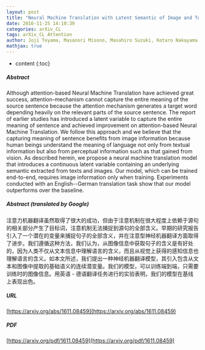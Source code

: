 ```yaml
---
layout: post
title: "Neural Machine Translation with Latent Semantic of Image and Text"
date: 2016-11-25 14:10:39
categories: arXiv_CL
tags: arXiv_CL Attention
author: Joji Toyama, Masanori Misono, Masahiro Suzuki, Kotaro Nakayama, Yutaka Matsuo
mathjax: true
---
```


* content
{:toc}

##### Abstract
Although attention-based Neural Machine Translation have achieved great success, attention-mechanism cannot capture the entire meaning of the source sentence because the attention mechanism generates a target word depending heavily on the relevant parts of the source sentence. The report of earlier studies has introduced a latent variable to capture the entire meaning of sentence and achieved improvement on attention-based Neural Machine Translation. We follow this approach and we believe that the capturing meaning of sentence benefits from image information because human beings understand the meaning of language not only from textual information but also from perceptual information such as that gained from vision. As described herein, we propose a neural machine translation model that introduces a continuous latent variable containing an underlying semantic extracted from texts and images. Our model, which can be trained end-to-end, requires image information only when training. Experiments conducted with an English--German translation task show that our model outperforms over the baseline.

##### Abstract (translated by Google)
注意力机器翻译虽然取得了很大的成功，但由于注意机制在很大程度上依赖于源句的相关部分产生了目标词，注意机制无法捕捉到源句的全部含义。早期的研究报告引入了一个潜在的变量来捕捉句子的全部含义，并在注意型神经机器翻译方面取得了进步。我们遵循这种方法，我们认为，从图像信息中获取句子的含义是有好处的，因为人类不仅从文本信息中理解语言的含义，而且从视觉上获得的感知信息也理解语言的含义。如本文所述，我们提出一种神经机器翻译模型，其引入包含从文本和图像中提取的基础语义的连续潜变量。我们的模型，可以训练端到端，只需要训练时的图像信息。用英语 - 德语翻译任务进行的实验表明，我们的模型在基线上表现出色。

##### URL
[https://arxiv.org/abs/1611.08459](https://arxiv.org/abs/1611.08459)

##### PDF
[https://arxiv.org/pdf/1611.08459](https://arxiv.org/pdf/1611.08459)

